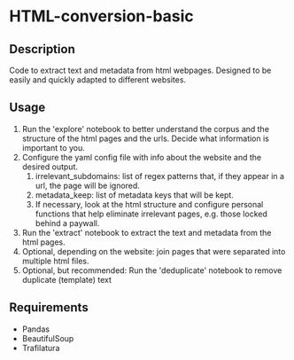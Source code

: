 # HTML-conversion-basic

## Description
Code to extract text and metadata from html webpages. Designed to be easily and quickly adapted to different websites.

## Usage
1. Run the 'explore' notebook to better understand the corpus and the structure of the html pages and the urls. Decide what information is important to you.
2. Configure the yaml config file with info about the website and the desired output.
   1. irrelevant_subdomains: list of regex patterns that, if they appear in a url, the page will be ignored.
   2. metadata_keep: list of metadata keys that will be kept.
   3. If necessary, look at the html structure and configure personal functions that help eliminate irrelevant pages, e.g. those locked behind a paywall.
3. Run the 'extract' notebook to extract the text and metadata from the html pages.
4. Optional, depending on the website: join pages that were separated into multiple html files.
5. Optional, but recommended: Run the 'deduplicate' notebook to remove duplicate (template) text

## Requirements
+ Pandas
+ BeautifulSoup
+ Trafilatura
